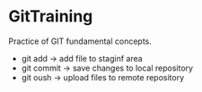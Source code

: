 # GitTraining
Practice of GIT fundamental concepts.
- git add -> add file to staginf area
- git commit -> save changes to local repository
- git oush -> upload files to remote repository
